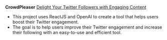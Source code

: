 **CrowdPleaser**
[Delight Your Twitter Followers with Engaging Content](https://twittertoolproject.web.app/)
 - This project uses ReactJS and OpenAI to create a tool that helps users boost their Twitter engagement.
 - The goal is to help users improve their Twitter engagement and increase their following with an easy-to-use and efficient tool.
